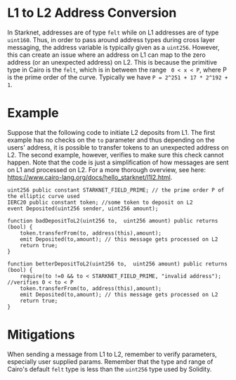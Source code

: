 # L1 to L2 Address Conversion

In Starknet, addresses are of type `felt` while on L1 addresses are of type `uint160`. Thus, in order to pass around address types during cross layer messaging, the address variable is typically given as a `uint256`. However, this can create an issue where an address on L1 can map to the zero address (or an unexpected address) on L2. This is because the primitive type in Cairo is the `felt`, which is in between the range ` 0 < x < P`, where P is the prime order of the curve. Typically we have `P = 2^251 + 17 * 2^192 + 1`.

# Example

Suppose that the following code to initiate L2 deposits from L1. The first example has no checks on the `to` parameter and thus depending on the users' address, it is possible to transfer tokens to an unexpected address on L2. The second example, however, verifies to make sure this check cannot happen. Note that the code is just a simplification of how messages are sent on L1 and processed on L2. For a more thorough overview, see here: https://www.cairo-lang.org/docs/hello_starknet/l1l2.html.

```solidity
uint256 public constant STARKNET_FIELD_PRIME; // the prime order P of the elliptic curve used
IERC20 public constant token; //some token to deposit on L2
event Deposited(uint256 sender, uint256 amount);

function badDepositToL2(uint256 to,  uint256 amount) public returns (bool) {
    token.transferFrom(to, address(this),amount);
    emit Deposited(to,amount); // this message gets processed on L2
    return true;
}

function betterDepositToL2(uint256 to,  uint256 amount) public returns (bool) {
    require(to !=0 && to < STARKNET_FIELD_PRIME, "invalid address"); //verifies 0 < to < P
    token.transferFrom(to, address(this),amount);
    emit Deposited(to,amount); // this message gets processed on L2
    return true;
}
```

# Mitigations

When sending a message from L1 to L2, remember to verify parameters, especially user supplied params. Remember that the type and range of Cairo's default `felt` type is less than the `uint256` type used by Solidity.
